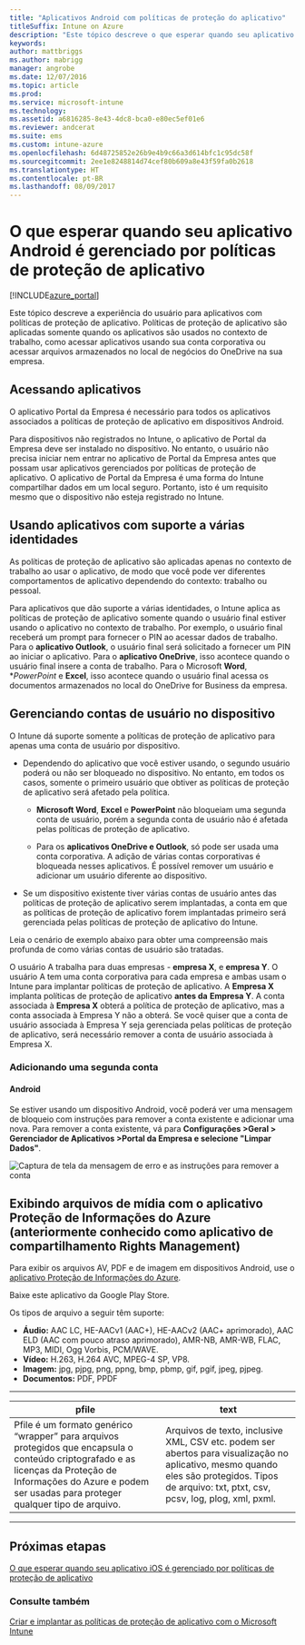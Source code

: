 ```yaml
---
title: "Aplicativos Android com políticas de proteção do aplicativo"
titleSuffix: Intune on Azure
description: "Este tópico descreve o que esperar quando seu aplicativo Android é gerenciado por políticas de proteção de aplicativo."
keywords: 
author: mattbriggs
ms.author: mabrigg
manager: angrobe
ms.date: 12/07/2016
ms.topic: article
ms.prod: 
ms.service: microsoft-intune
ms.technology: 
ms.assetid: a6816285-8e43-4dc8-bca0-e80ec5ef01e6
ms.reviewer: andcerat
ms.suite: ems
ms.custom: intune-azure
ms.openlocfilehash: 6d48725852e26b9e4b9c66a3d614bfc1c95dc58f
ms.sourcegitcommit: 2ee1e8248814d74cef80b609a8e43f59fa0b2618
ms.translationtype: HT
ms.contentlocale: pt-BR
ms.lasthandoff: 08/09/2017
---
```

# <a name="what-to-expect-when-your-android-app-is-managed-by-app-protection-policies"></a>O que esperar quando seu aplicativo Android é gerenciado por políticas de proteção de aplicativo 

[!INCLUDE[azure_portal](./includes/azure_portal.md)]

Este tópico descreve a experiência do usuário para aplicativos com políticas de proteção de aplicativo. Políticas de proteção de aplicativo são aplicadas somente quando os aplicativos são usados no contexto de trabalho, como acessar aplicativos usando sua conta corporativa ou acessar arquivos armazenados no local de negócios do OneDrive na sua empresa.
##  <a name="accessing-apps"></a>Acessando aplicativos

O aplicativo Portal da Empresa é necessário para todos os aplicativos associados a políticas de proteção de aplicativo em dispositivos Android.

Para dispositivos não registrados no Intune, o aplicativo de Portal da Empresa deve ser instalado no dispositivo. No entanto, o usuário não precisa iniciar nem entrar no aplicativo de Portal da Empresa antes que possam usar aplicativos gerenciados por políticas de proteção de aplicativo.
O aplicativo de Portal da Empresa é uma forma do Intune compartilhar dados em um local seguro. Portanto, isto é um requisito mesmo que o dispositivo não esteja registrado no Intune.


##  <a name="using-apps-with-multi-identity-support"></a>Usando aplicativos com suporte a várias identidades

As políticas de proteção de aplicativo são aplicadas apenas no contexto de trabalho ao usar o aplicativo, de modo que você pode ver diferentes comportamentos de aplicativo dependendo do contexto: trabalho ou pessoal.

Para aplicativos que dão suporte a várias identidades, o Intune aplica as políticas de proteção de aplicativo somente quando o usuário final estiver usando o aplicativo no contexto de trabalho.  Por exemplo, o usuário final receberá um prompt para fornecer o PIN ao acessar dados de trabalho.  Para o **aplicativo Outlook**, o usuário final será solicitado a fornecer um PIN ao iniciar o aplicativo. Para o **aplicativo OneDrive**, isso acontece quando o usuário final insere a conta de trabalho.  Para o Microsoft **Word**, **PowerPoint* e **Excel**, isso acontece quando o usuário final acessa os documentos armazenados no local do OneDrive for Business da empresa.
##  <a name="managing-user-accounts-on-the-device"></a>Gerenciando contas de usuário no dispositivo

O Intune dá suporte somente a políticas de proteção de aplicativo para apenas uma conta de usuário por dispositivo.

* Dependendo do aplicativo que você estiver usando, o segundo usuário poderá ou não ser bloqueado no dispositivo. No entanto, em todos os casos, somente o primeiro usuário que obtiver as políticas de proteção de aplicativo será afetado pela política.

  * **Microsoft Word**, **Excel** e **PowerPoint** não bloqueiam uma segunda conta de usuário, porém a segunda conta de usuário não é afetada pelas políticas de proteção de aplicativo.

  * Para os **aplicativos OneDrive e Outlook**, só pode ser usada uma conta corporativa.  A adição de várias contas corporativas é bloqueada nesses aplicativos.  É possível remover um usuário e adicionar um usuário diferente ao dispositivo.


* Se um dispositivo existente tiver várias contas de usuário antes das políticas de proteção de aplicativo serem implantadas, a conta em que as políticas de proteção de aplicativo forem implantadas primeiro será gerenciada pelas políticas de proteção de aplicativo do Intune.


Leia o cenário de exemplo abaixo para obter uma compreensão mais profunda de como várias contas de usuário são tratadas.

O usuário A trabalha para duas empresas - **empresa X**, e **empresa Y**. O usuário A tem uma conta corporativa para cada empresa e ambas usam o Intune para implantar políticas de proteção de aplicativo. A **Empresa X** implanta políticas de proteção de aplicativo **antes da** **Empresa Y**. A conta associada à **Empresa X** obterá a política de proteção de aplicativo, mas a conta associada à Empresa Y não a obterá. Se você quiser que a conta de usuário associada à Empresa Y seja gerenciada pelas políticas de proteção de aplicativo, será necessário remover a conta de usuário associada à Empresa X.
### <a name="adding-a-second-account"></a>Adicionando uma segunda conta
####  <a name="android"></a>Android
Se estiver usando um dispositivo Android, você poderá ver uma mensagem de bloqueio com instruções para remover a conta existente e adicionar uma nova.  Para remover a conta existente, vá para **Configurações &gt;Geral &gt; Gerenciador de Aplicativos &gt;Portal da Empresa e selecione "Limpar Dados"**.

![Captura de tela da mensagem de erro e as instruções para remover a conta](./media/android-switch-user.png)

##  <a name="viewing-media-files-with-the-azure-information-protection-app-previously-known-as-rights-management-sharing-app"></a>Exibindo arquivos de mídia com o aplicativo Proteção de Informações do Azure (anteriormente conhecido como aplicativo de compartilhamento Rights Management)
Para exibir os arquivos AV, PDF e de imagem em dispositivos Android, use o [aplicativo Proteção de Informações do Azure](https://play.google.com/store/apps/details?id=com.microsoft.ipviewer).

Baixe este aplicativo da Google Play Store.  

Os tipos de arquivo a seguir têm suporte:

* **Áudio:** AAC LC, HE-AACv1 (AAC+), HE-AACv2 (AAC+ aprimorado), AAC ELD (AAC com pouco atraso aprimorado), AMR-NB, AMR-WB, FLAC, MP3, MIDI, Ogg Vorbis, PCM/WAVE.
* **Vídeo:** H.263, H.264 AVC, MPEG-4 SP, VP8.
* **Imagem:** jpg, pjpg, png, ppng, bmp, pbmp, gif, pgif, jpeg, pjpeg.
* **Documentos:** PDF, PPDF

------------
|**pfile**|**text**|
|----|----|
|Pfile é um formato genérico “wrapper” para arquivos protegidos que encapsula o conteúdo criptografado e as licenças da Proteção de Informações do Azure e podem ser usadas para proteger qualquer tipo de arquivo.|Arquivos de texto, inclusive XML, CSV etc. podem ser abertos para visualização no aplicativo, mesmo quando eles são protegidos. Tipos de arquivo: txt, ptxt, csv, pcsv, log, plog, xml, pxml.|
---------------
## <a name="next-steps"></a>Próximas etapas
[O que esperar quando seu aplicativo iOS é gerenciado por políticas de proteção de aplicativo](app-protection-enabled-apps-ios.md)

### <a name="see-also"></a>Consulte também
[Criar e implantar as políticas de proteção de aplicativo com o Microsoft Intune](app-protection-policies.md)
